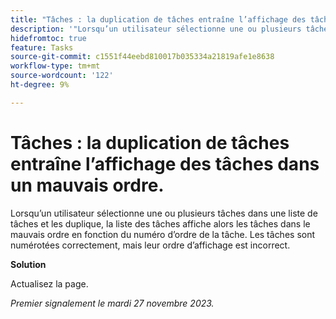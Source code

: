 ```yaml
---
title: "Tâches : la duplication de tâches entraîne l’affichage des tâches dans un mauvais ordre"
description: '"Lorsqu’un utilisateur sélectionne une ou plusieurs tâches dans une liste de tâches et les duplique, la liste des tâches affiche alors les tâches dans le mauvais ordre en fonction du numéro d’ordre de la tâche. Les tâches sont numérotées correctement, mais leur ordre d’affichage est incorrect. Une solution de contournement est disponible. »'
hidefromtoc: true
feature: Tasks
source-git-commit: c1551f44eebd810017b035334a21819afe1e8638
workflow-type: tm+mt
source-wordcount: '122'
ht-degree: 9%

---
```



# Tâches : la duplication de tâches entraîne l’affichage des tâches dans un mauvais ordre.

Lorsqu’un utilisateur sélectionne une ou plusieurs tâches dans une liste de tâches et les duplique, la liste des tâches affiche alors les tâches dans le mauvais ordre en fonction du numéro d’ordre de la tâche. Les tâches sont numérotées correctement, mais leur ordre d’affichage est incorrect.

**Solution**

Actualisez la page.

_Premier signalement le mardi 27 novembre 2023._
